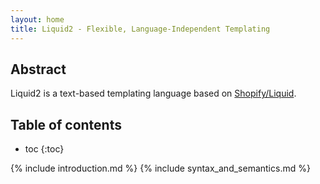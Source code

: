 ```yaml
---
layout: home
title: Liquid2 - Flexible, Language-Independent Templating
---
```


## Abstract

Liquid2 is a text-based templating language based on [Shopify/Liquid].

## Table of contents

- toc
  {:toc}

{% include introduction.md %}
{% include syntax_and_semantics.md %}

[Shopify/Liquid]: https://github.com/Shopify/liquid
